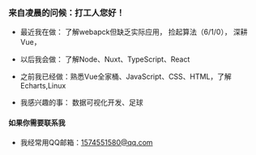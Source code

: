 ### 来自凌晨的问候：打工人您好！


-  最近我在做：
 了解webapck但缺乏实际应用，
 捡起算法（6/1/0），
 深耕Vue，

- 以后我会做：
  了解Node、Nuxt、TypeScript、React

-  之前我已经做：熟悉Vue全家桶、JavaScript、CSS、HTML，了解Echarts,Linux
- 我感兴趣的事：
  数据可视化开发、足球

#### 如果你需要联系我
- 我经常用QQ邮箱：1574551580@qq.com


